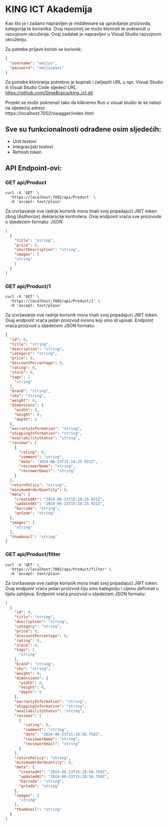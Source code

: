 # KING ICT Akademija

Kao što je i zadano napravljen je middleware sa upravljanje proizovda, kategorija te korisnika. 
Ovaj repoziroij se može klonirati te pokrenuti u razvojnom okruženja. Ovaj zadatak je napravljen u Visual Studio razvojnom okruženju.

Za potrebe prijave koristi se korisnik: 
```json
{
  "username": "emilys",
  "password": "emilyspass"
}
```
Za potrebe kloniranja potrebno je kopirati i zalijepiti URL u npr. Visual Studio ili Visual Studio Code sljedeći URL: <br>
https://github.com/SimeBraica/king_ict.git

Projekt se može pokrenuti tako da kliknemo Run u visual studio te se nalazi na sljedećoj adresi: <br>
https://localhost:7002/swagger/index.html

## Sve su funkcionalnosti odrađene osim sljedećih:
 -  Unit testovi
 -  Integracijski testovi
 -  Refresh token

## API Endpoint-ovi:
### GET api/Product
```
curl -X 'GET' \
  'https://localhost:7002/api/Product' \
  -H 'accept: text/plain'
```
Za izvršavanje ove radnje korisnik mora imati svoj pripadajući JWT token zbog [Authorize] deklaracije kontrolera. Ovaj endpoint vraća sve proizvode o sljedećem formatu: 
JSON
```json
[
  {
    "title": "string",
    "price": 0,
    "shortDescription": "string",
    "images": [
    "string"
    ]
  }
]
```

### GET api/Product/1
```
curl -X 'GET' \
  'https://localhost:7002/api/Product/1' \
  -H 'accept: text/plain'
```
Za izvršavanje ove radnje korisnik mora imati svoj pripadajući JWT token. Ovaj endpoint vraća jedan proizvod ovisno koji smo id upisali.
Endpoint vraća proizvod u sljedećem JSON formatu:
```json
{
  "id": 0,
  "title": "string",
  "description": "string",
  "category": "string",
  "price": 0,
  "discountPercentage": 0,
  "rating": 0,
  "stock": 0,
  "tags": [
    "string"
  ],
  "brand": "string",
  "sku": "string",
  "weight": 0,
  "dimensions": {
    "width": 0,
    "height": 0,
    "depth": 0
  },
  "warrantyInformation": "string",
  "shippingInformation": "string",
  "availabilityStatus": "string",
  "reviews": [
    {
      "rating": 0,
      "comment": "string",
      "date": "2024-06-23T15:18:25.921Z",
      "reviewerName": "string",
      "reviewerEmail": "string"
    }
  ],
  "returnPolicy": "string",
  "minimumOrderQuantity": 0,
  "meta": {
    "createdAt": "2024-06-23T15:18:25.921Z",
    "updatedAt": "2024-06-23T15:18:25.921Z",
    "barcode": "string",
    "qrCode": "string"
  },
  "images": [
    "string"
  ],
  "thumbnail": "string"
}
```
### GET api/Product/filter
```
curl -X 'GET' \
  'https://localhost:7002/api/Product/filter' \
  -H 'accept: text/plain
  ```
Za izvršavanje ove radnje korisnik mora imati svoj pripadajući JWT token. Ovaj endpoint vraća jedan proizvod čiju smo kategoriju i cijenu definirali u tijelu zahtjeva.
Endpoint vraća proizvod u sljedećem JSON formatu:
```json
[
  {
    "id": 0,
    "title": "string",
    "description": "string",
    "category": "string",
    "price": 0,
    "discountPercentage": 0,
    "rating": 0,
    "stock": 0,
    "tags": [
      "string"
    ],
    "brand": "string",
    "sku": "string",
    "weight": 0,
    "dimensions": {
      "width": 0,
      "height": 0,
      "depth": 0
    },
    "warrantyInformation": "string",
    "shippingInformation": "string",
    "availabilityStatus": "string",
    "reviews": [
      {
        "rating": 0,
        "comment": "string",
        "date": "2024-06-23T15:28:56.758Z",
        "reviewerName": "string",
        "reviewerEmail": "string"
      }
    ],
    "returnPolicy": "string",
    "minimumOrderQuantity": 0,
    "meta": {
      "createdAt": "2024-06-23T15:28:56.758Z",
      "updatedAt": "2024-06-23T15:28:56.758Z",
      "barcode": "string",
      "qrCode": "string"
    },
    "images": [
      "string"
    ],
    "thumbnail": "string"
  }
]
  ```
